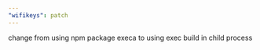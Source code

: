 ```yaml
---
"wifikeys": patch
---
```


change from using npm package execa to using exec build in child process
